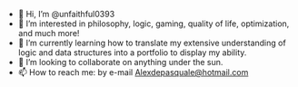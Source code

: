 - 👋 Hi, I’m @unfaithful0393
- 👀 I’m interested in philosophy, logic, gaming, quality of life, optimization, and much more!
- 🌱 I’m currently learning how to translate my extensive understanding of logic and data structures into a portfolio to display my ability.
- 💞️ I’m looking to collaborate on anything under the sun.
- 📫 How to reach me: by e-mail Alexdepasquale@hotmail.com
